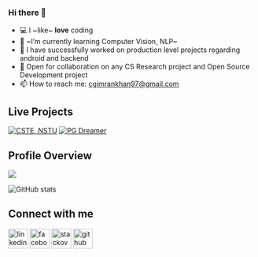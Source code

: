 

<!--
**Imran53/Imran53** is a ✨ _special_ ✨ repository because its `README.md` (this file) appears on your GitHub profile.

Here are some ideas to get you started:

- 🔭 I’m currently working on ...
- 🌱 I’m currently learning ...
- 👯 I’m looking to collaborate on ...
- 🤔 I’m looking for help with ...
- 💬 Ask me about ...
- 📫 How to reach me: ...
- 😄 Pronouns: ...
- ⚡ Fun fact: ...
-->


### Hi there 👋

- 💻 I ~like~ **love** coding
- 🌱 ~I’m currently learning Computer Vision, NLP~
- 👯  I have successfully worked on production level projects regarding android and backend
- 👯 Open for collaboration on any CS Research project and Open Source Development project
- 📫 How to reach me: cgimrankhan97@gmail.com

## Live Projects

[![CSTE, NSTU](https://img.shields.io/badge/-CSTE,NSTU-F44A6A?style=flat&logo=android)](https://play.google.com/store/apps/details?id=com.cste.nstuhelpo)
[![PG Dreamer](https://img.shields.io/badge/-PGDreamer-0085C0?style=flat&logo=android)](https://play.google.com/store/apps/details?id=com.pgdreamer.myapplication11)

## Profile Overview
![](https://komarev.com/ghpvc/?username=Imran53)

![GitHub stats](https://github-readme-stats.vercel.app/api?username=Imran53&show_icons=true&theme=tokyonight&count_private=true)

<!--
![GitHub stats](https://github-readme-stats.vercel.app/api?username=Imran53&show_icons=true&theme=tokyonight&count_private=true)  
![Top Langs](https://github-readme-stats.vercel.app/api/top-langs/?username=Imran53&langs_count=5)](https://github.com/anuraghazra/github-readme-stats)
-->
## Connect with me
[<img src='https://cdn.jsdelivr.net/npm/simple-icons@3.0.1/icons/linkedin.svg' alt='linkedin' height='40'>](https://www.linkedin.com/in/imran53/)  [<img src='https://cdn.jsdelivr.net/npm/simple-icons@3.0.1/icons/facebook.svg' alt='facebook' height='40'>](https://www.facebook.com/khan.imr.351/)  [<img src='https://cdn.jsdelivr.net/npm/simple-icons@3.0.1/icons/stackoverflow.svg' alt='stackoverflow' height='40'>](https://stackoverflow.com/users/11221269/md-imran-khan) 
  [<img src='https://cdn.jsdelivr.net/npm/simple-icons@3.0.1/icons/github.svg' alt='github' height='40'>](https://github.com/Imran53) 
